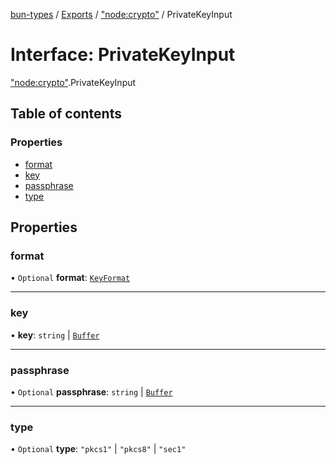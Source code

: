 [bun-types](https://oven-sh.github.io/bun-types/README.md) / [Exports](https://oven-sh.github.io/bun-types/modules.md) / ["node:crypto"](https://oven-sh.github.io/bun-types/modules/node_crypto_.md) / PrivateKeyInput

# Interface: PrivateKeyInput

["node:crypto"](https://oven-sh.github.io/bun-types/modules/node_crypto_.md).PrivateKeyInput

## Table of contents

### Properties

- [format](https://oven-sh.github.io/bun-types/interfaces/node_crypto_.PrivateKeyInput.md#format)
- [key](https://oven-sh.github.io/bun-types/interfaces/node_crypto_.PrivateKeyInput.md#key)
- [passphrase](https://oven-sh.github.io/bun-types/interfaces/node_crypto_.PrivateKeyInput.md#passphrase)
- [type](https://oven-sh.github.io/bun-types/interfaces/node_crypto_.PrivateKeyInput.md#type)

## Properties

### format

• `Optional` **format**: [`KeyFormat`](https://oven-sh.github.io/bun-types/modules/crypto_.md#keyformat)

___

### key

• **key**: `string` \| [`Buffer`](https://oven-sh.github.io/bun-types/modules/buffer_.md#buffer)

___

### passphrase

• `Optional` **passphrase**: `string` \| [`Buffer`](https://oven-sh.github.io/bun-types/modules/buffer_.md#buffer)

___

### type

• `Optional` **type**: ``"pkcs1"`` \| ``"pkcs8"`` \| ``"sec1"``
